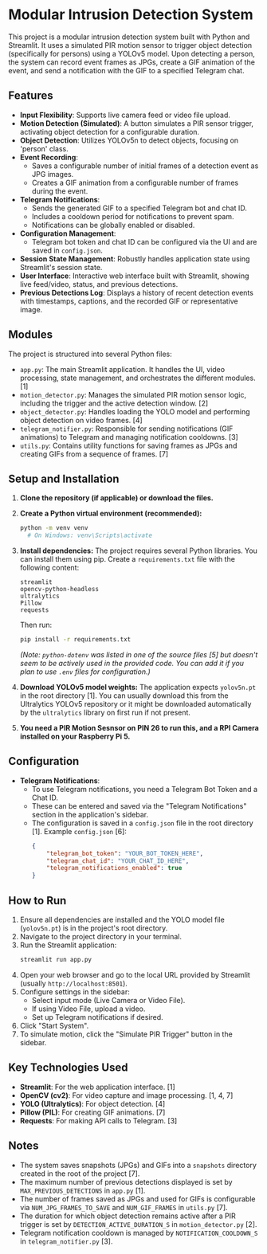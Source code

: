 # Modular Intrusion Detection System

This project is a modular intrusion detection system built with Python and Streamlit. It uses a simulated PIR motion sensor to trigger object detection (specifically for persons) using a YOLOv5 model. Upon detecting a person, the system can record event frames as JPGs, create a GIF animation of the event, and send a notification with the GIF to a specified Telegram chat.

## Features

*   **Input Flexibility**: Supports live camera feed or video file upload.
*   **Motion Detection (Simulated)**: A button simulates a PIR sensor trigger, activating object detection for a configurable duration.
*   **Object Detection**: Utilizes YOLOv5n to detect objects, focusing on 'person' class.
*   **Event Recording**:
    *   Saves a configurable number of initial frames of a detection event as JPG images.
    *   Creates a GIF animation from a configurable number of frames during the event.
*   **Telegram Notifications**:
    *   Sends the generated GIF to a specified Telegram bot and chat ID.
    *   Includes a cooldown period for notifications to prevent spam.
    *   Notifications can be globally enabled or disabled.
*   **Configuration Management**:
    *   Telegram bot token and chat ID can be configured via the UI and are saved in `config.json`.
*   **Session State Management**: Robustly handles application state using Streamlit's session state.
*   **User Interface**: Interactive web interface built with Streamlit, showing live feed/video, status, and previous detections.
*   **Previous Detections Log**: Displays a history of recent detection events with timestamps, captions, and the recorded GIF or representative image.

## Modules

The project is structured into several Python files:

*   `app.py`: The main Streamlit application. It handles the UI, video processing, state management, and orchestrates the different modules. [1]
*   `motion_detector.py`: Manages the simulated PIR motion sensor logic, including the trigger and the active detection window. [2]
*   `object_detector.py`: Handles loading the YOLO model and performing object detection on video frames. [4]
*   `telegram_notifier.py`: Responsible for sending notifications (GIF animations) to Telegram and managing notification cooldowns. [3]
*   `utils.py`: Contains utility functions for saving frames as JPGs and creating GIFs from a sequence of frames. [7]

## Setup and Installation

1.  **Clone the repository (if applicable) or download the files.**
2.  **Create a Python virtual environment (recommended):**
    ```bash
    python -m venv venv
      # On Windows: venv\Scripts\activate
    ```
3.  **Install dependencies:**
    The project requires several Python libraries. You can install them using pip. Create a `requirements.txt` file with the following content:
    ```
    streamlit
    opencv-python-headless
    ultralytics
    Pillow
    requests
    ```
    Then run:
    ```bash
    pip install -r requirements.txt
    ```
    *(Note: `python-dotenv` was listed in one of the source files [5] but doesn't seem to be actively used in the provided code. You can add it if you plan to use `.env` files for configuration.)*

4.  **Download YOLOv5 model weights:**
    The application expects `yolov5n.pt` in the root directory [1]. You can usually download this from the Ultralytics YOLOv5 repository or it might be downloaded automatically by the `ultralytics` library on first run if not present.

5. **You need a PIR Motion Sesnsor on PIN 26 to run this, and a RPI Camera installed on your Raspberry Pi 5.**

## Configuration

*   **Telegram Notifications**:
    *   To use Telegram notifications, you need a Telegram Bot Token and a Chat ID.
    *   These can be entered and saved via the "Telegram Notifications" section in the application's sidebar.
    *   The configuration is saved in a `config.json` file in the root directory [1]. Example `config.json` [6]:
        ```json
        {
            "telegram_bot_token": "YOUR_BOT_TOKEN_HERE",
            "telegram_chat_id": "YOUR_CHAT_ID_HERE",
            "telegram_notifications_enabled": true
        }
        ```

## How to Run

1.  Ensure all dependencies are installed and the YOLO model file (`yolov5n.pt`) is in the project's root directory.
2.  Navigate to the project directory in your terminal.
3.  Run the Streamlit application:
    ```bash
    streamlit run app.py
    ```
4.  Open your web browser and go to the local URL provided by Streamlit (usually `http://localhost:8501`).
5.  Configure settings in the sidebar:
    *   Select input mode (Live Camera or Video File).
    *   If using Video File, upload a video.
    *   Set up Telegram notifications if desired.
6.  Click "Start System".
7.  To simulate motion, click the "Simulate PIR Trigger" button in the sidebar.

## Key Technologies Used

*   **Streamlit**: For the web application interface. [1]
*   **OpenCV (cv2)**: For video capture and image processing. [1, 4, 7]
*   **YOLO (Ultralytics)**: For object detection. [4]
*   **Pillow (PIL)**: For creating GIF animations. [7]
*   **Requests**: For making API calls to Telegram. [3]

## Notes

*   The system saves snapshots (JPGs) and GIFs into a `snapshots` directory created in the root of the project [7].
*   The maximum number of previous detections displayed is set by `MAX_PREVIOUS_DETECTIONS` in `app.py` [1].
*   The number of frames saved as JPGs and used for GIFs is configurable via `NUM_JPG_FRAMES_TO_SAVE` and `NUM_GIF_FRAMES` in `utils.py` [7].
*   The duration for which object detection remains active after a PIR trigger is set by `DETECTION_ACTIVE_DURATION_S` in `motion_detector.py` [2].
*   Telegram notification cooldown is managed by `NOTIFICATION_COOLDOWN_S` in `telegram_notifier.py` [3].